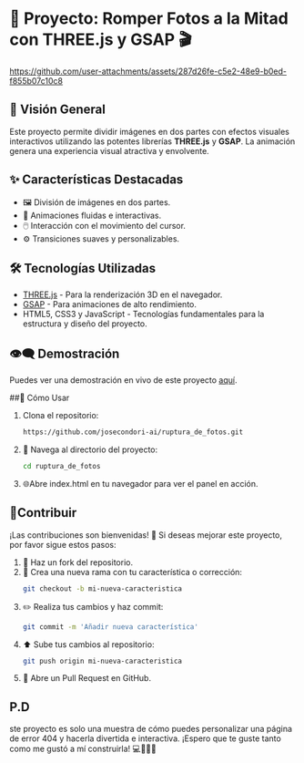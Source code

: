 # 📸 Proyecto: Romper Fotos a la Mitad con THREE.js y GSAP 🎬



https://github.com/user-attachments/assets/287d26fe-c5e2-48e9-b0ed-f855b07c10c8


## 🌟 Visión General
Este proyecto permite dividir imágenes en dos partes con efectos visuales interactivos utilizando las potentes librerías **THREE.js** y **GSAP**. La animación genera una experiencia visual atractiva y envolvente.

## ✨ Características Destacadas
- 🖼️ División de imágenes en dos partes.
- 🎥 Animaciones fluidas e interactivas.
- 🖱️ Interacción con el movimiento del cursor.
- ⚙️ Transiciones suaves y personalizables.

## 🛠️ Tecnologías Utilizadas
- [THREE.js](https://threejs.org/) - Para la renderización 3D en el navegador.
- [GSAP](https://greensock.com/gsap/) - Para animaciones de alto rendimiento.
- HTML5, CSS3 y JavaScript - Tecnologías fundamentales para la estructura y diseño del proyecto.

## 👁️‍🗨️ Demostración
Puedes ver una demostración en vivo de este proyecto [aquí](https://josecondori-ai.github.io/ruptura_de_fotos/).

##🚀 Cómo Usar
1.  Clona el repositorio:
    ```bash
    https://github.com/josecondori-ai/ruptura_de_fotos.git
    ```
2. 📂 Navega al directorio del proyecto:
    ```bash
    cd ruptura_de_fotos
    ```
3.  🌐Abre index.html en tu navegador para ver el panel en acción.

## 🤝Contribuir
¡Las contribuciones son bienvenidas! 🙌 Si deseas mejorar este proyecto, por favor sigue estos pasos:
1. 🍴 Haz un fork del repositorio.
2. 🌿 Crea una nueva rama con tu característica o corrección:
    ```bash
    git checkout -b mi-nueva-caracteristica
    ```
3. ✏️ Realiza tus cambios y haz commit:
    ```bash
    git commit -m 'Añadir nueva característica'
    ```
4. ⬆️ Sube tus cambios al repositorio:
    ```bash
    git push origin mi-nueva-caracteristica
    ```
5. 🔄 Abre un Pull Request en GitHub.

## P.D
ste proyecto es solo una muestra de cómo puedes personalizar una página de error 404 y hacerla divertida e interactiva. ¡Espero que te guste tanto como me gustó a mí construirla! 💻👨‍💻🚀
